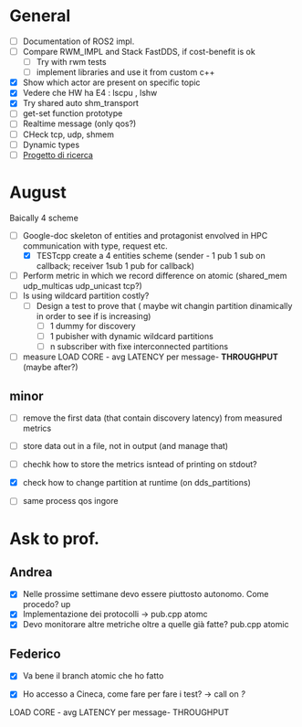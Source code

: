 # General
- [ ] Documentation of ROS2 impl.
- [ ] Compare RWM_IMPL and Stack FastDDS, if cost-benefit is ok
  - [ ] Try with rwm tests
  - [ ] implement libraries and use it from custom c++
- [x] Show which actor are present on specific topic
- [x] Vedere che HW ha E4 : lscpu , lshw 
- [x] Try shared auto shm_transport 
- [ ] get-set function prototype
- [ ] Realtime message (only qos?)
- [ ] CHeck tcp, udp, shmem
- [ ] Dynamic types  
- [ ] [Progetto di ricerca](./research_project/TODO.md)

# August
Baically 4 scheme
- [ ] Google-doc skeleton of entities and protagonist envolved in HPC communication with type, request etc.
  - [x] TESTcpp create a 4 entities scheme (sender - 1 pub 1 sub on callback; receiver 1sub 1 pub for callback)
- [ ] Perform metric in which we record difference on atomic (shared_mem udp_multicas udp_unicast tcp?)
- [ ] Is using wildcard partition costly?
  - [ ] Design a test to prove that ( maybe wit changin partition dinamically in order to see if is increasing)
    - [ ] 1 dummy for discovery
    - [ ] 1 pubisher with dynamic wildcard partitions
    - [ ] n subscriber with fixe interconnected partitions
- [ ] measure LOAD CORE - avg LATENCY per message- **THROUGHPUT** (maybe after?)

## minor
- [ ] remove the first data (that contain discovery latency) from measured metrics
- [ ] store data out in a file, not in output (and manage that)
- [ ] chechk how to store the metrics isntead of printing on stdout?
- [x] check how to change partition at runtime (on dds_partitions)
- [ ] same process qos ingore


# Ask to prof.
## Andrea
- [x] Nelle prossime settimane devo essere piuttosto autonomo. Come procedo? up
- [x] Implementazione dei protocolli -> pub.cpp atomc
- [x] Devo monitorare altre metriche oltre a quelle già fatte? pub.cpp atomic
## Federico
- [x] Va bene il branch atomic che ho fatto
- [x] Ho accesso a Cineca, come fare per fare i test? -> call on _?_



LOAD CORE - avg LATENCY per message- THROUGHPUT